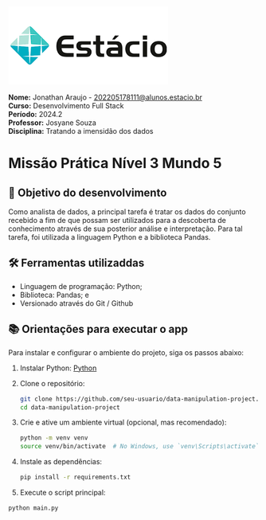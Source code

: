 ![image](./assets/images/estacio.png)

**Nome:** Jonathan Araujo - 202205178111@alunos.estacio.br\
**Curso:** Desenvolvimento Full Stack\
**Período:** 2024.2\
**Professor:** Josyane Souza\
**Disciplina:** Tratando a imensidão dos dados

# Missão Prática Nível 3 Mundo 5

## 🎯 Objetivo do desenvolvimento

Como analista de dados, a principal tarefa é tratar os dados do conjunto recebido a fim de que possam ser
utilizados para a descoberta de conhecimento através de sua posterior análise e
interpretação. Para tal tarefa, foi utilizada a linguagem Python e a biblioteca
Pandas.

## 🛠 Ferramentas utilizaddas

- Linguagem de programação: Python;
- Biblioteca: Pandas; e
- Versionado através do Git / Github

## 📚 Orientações para executar o app

Para instalar e configurar o ambiente do projeto, siga os passos abaixo:

1. Instalar Python:
   [Python](https://www.python.org/downloads/)

2. Clone o repositório:

   ```sh
   git clone https://github.com/seu-usuario/data-manipulation-project.git
   cd data-manipulation-project
   ```

3. Crie e ative um ambiente virtual (opcional, mas recomendado):

   ```sh
   python -m venv venv
   source venv/bin/activate  # No Windows, use `venv\Scripts\activate`
   ```

4. Instale as dependências:

   ```sh
   pip install -r requirements.txt
   ```

5. Execute o script principal:

```sh
python main.py
```
